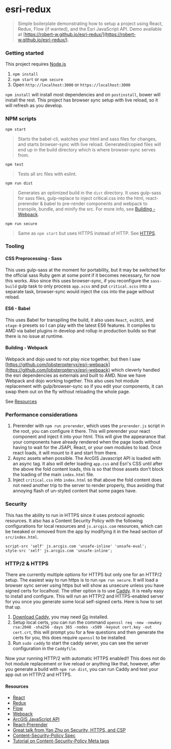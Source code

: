# esri-redux
> Simple boilerplate demonstrating how to setup a project using React, Redux, Flow (if wanted), and the Esri JavaScript API. Demo available at [https://robert-w.github.io/esri-redux/](https://robert-w.github.io/esri-redux/).

### Getting started
This project requires [Node.js](https://nodejs.org/en/)

1. `npm install`
2. `npm start` or `npm secure`
3. Open `http://localhost:3000` or `https://localhost:3000`

`npm install` will install most dependencies and on `postinstall`, bower will install the rest.  This project has browser sync setup with live reload, so it will refresh as you develop.

### NPM scripts
`npm start`
> Starts the babel-cli, watches your html and sass files for changes, and starts browser-sync with live reload.  Generated/copied files will end up in the build directory which is where browser-sync serves from.

`npm test`
> Tests all src files with eslint.

`npm run dist`
> Generates an optimized build in the `dist` directory. It uses gulp-sass for sass files, gulp-replace to inject critical.css into the html, react-prerender & babel to pre-render components and webpack to transpile, bundle, and minify the src. For more info, see [Building - Webpack](#building---webpack).

`npm run secure`
> Same as `npm start` but uses HTTPS instead of HTTP. See [HTTPS](#HTTPS).

### Tooling

#### CSS Preprocessing - Sass
This uses gulp-sass at the moment for portability, but it may be switched for the official sass Ruby gem at some point if it becomes necessary, for now this works. Also since this uses browser-sync, if you reconfigure the `sass-build` gulp task to only process `app.scss` and put `critical.scss` into a separate task, browser-sync would inject the css into the page without reload.

#### ES6 - Babel
This uses Babel for transpiling the build, it also uses `React`, `es2015`, and `stage-0` presets so I can play with the latest ES6 features. It compiles to AMD via babel plugins in develop and rollup in production builds so that there is no issue at runtime.

#### Building - Webpack
Webpack and dojo used to not play nice together, but then I saw [https://github.com/lobsteropteryx/esri-webpack](https://github.com/lobsteropteryx/esri-webpack) which cleverly handled the esri dependencies as externals and built to AMD.  Now we have Webpack and dojo working together.  This also uses hot module replacement with gulp/browser-sync so if you edit your components, it can swap them out on the fly without reloading the whole page.

See [Resources](#resources)


### Performance considerations
1. Prerender with `npm run prerender`, which uses the `prerender.js` script in the root, you can configure it there.  This will prerender your react component and inject it into your html.  This will give the appearance that your components have already rendered when the page loads without having to wait for the JSAPI, React, or your own modules to load.  Once react loads, it will mount to it and start from there.
2. Async assets when possible.  The ArcGIS Javascript API is loaded with an async tag.  It also will defer loading `app.css` and Esri's CSS until after the above the fold content loads, this is so that those assets don't block the loading of the main `index.html` file.
3. Inject `critical.css` into `index.html` so that above the fold content does not need another trip to the server to render properly, thus avoiding that annoying flash of un-styled content that some pages have.

### Security
This has the ability to run in HTTPS since it uses protocol agnostic resources. It also has a Content Security Policy with the following configurations for local resources and `js.arcgis.com` resources, which can be tweaked or removed from the app by modifying it in the head section of `src/index.html`.

```
script-src 'self' js.arcgis.com 'unsafe-inline' 'unsafe-eval';
style-src 'self' js.arcgis.com 'unsafe-inline';
```

### HTTP/2 & HTTPS
There are currently multiple options for HTTPS but only one for an HTTP/2 setup. The easiest way to run https is to run `npm run secure`.  It will load a browser sync server using https but will show as unsecure unless you have signed certs for localhost. The other option is to use [Caddy](https://caddyserver.com/).  It is really easy to install and configure.  This will run an HTTP/2 and HTTPS-enabled server for you once you generate some local self-signed certs.  Here is how to set that up.

1. [Download Caddy](https://caddyserver.com/docs/getting-started), you may need [Go](https://golang.org/) installed.
2. Setup local certs, you can run the command `openssl req -new -newkey rsa:2048 -sha256 -days 365 -nodes -x509 -keyout cert.key -out cert.crt`, this will prompt you for a few questions and then generate the certs for you, this does require `openssl` to be installed.
3. Run `sudo caddy` to start the caddy server, you can see the server configuration in the `Caddyfile`.

Now your running HTTP/2 with automatic HTTPS enabled!! This does not do hot module replacement or live reload or anything like that, however, after you generate a build with `npm run dist`, you can run Caddy and test your app out on HTTP/2 and HTTPS.

#### Resources
* [React](https://facebook.github.io/react/)
* [Redux](http://redux.js.org/)
* [Flow](http://flowtype.org/)
* [Webpack](https://webpack.github.io/)
* [ArcGIS JavaScript API](https://js.arcgis.com)
* [React-Prerender](https://github.com/Robert-W/react-prerender)
* [Great talk from Yan Zhu on Security, HTTPS, and CSP](https://www.youtube.com/watch?v=CDdYu2CJ-SU)
* [Content-Security-Policy Spec](https://www.w3.org/TR/CSP/)
* [Tutorial on Content-Security-Policy Meta tags](http://www.html5rocks.com/en/tutorials/security/content-security-policy/)
